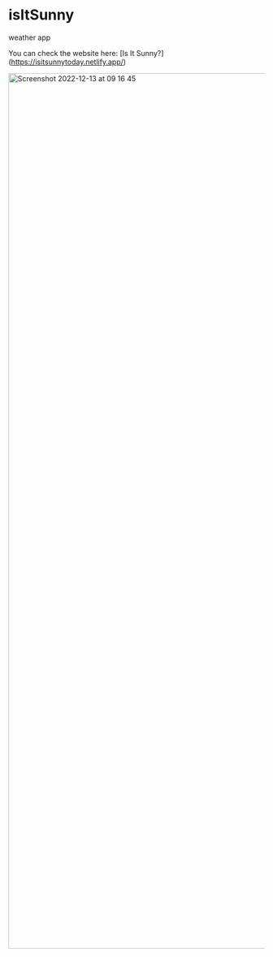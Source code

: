 # isItSunny
weather app

You can check the website here: [Is It Sunny?] (https://isitsunnytoday.netlify.app/)

<img width="1724" alt="Screenshot 2022-12-13 at 09 16 45" src="https://user-images.githubusercontent.com/18124749/207277432-9e104314-b75f-48a1-8208-6dddef8a6f46.png">
